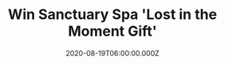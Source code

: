 ---
campaign-uuid: "c-18a23ba2-6d0c-4aec-b1b5-50cd2dcce1e1"
type: "Competition"
category: "Gifts"
date: "2020-08-19T06:00:00.000Z"
end-date: "2020-10-19T23:59:00.000Z"
disable-form: false
is_promoted: false
has_entry_page: true
title: "Win Sanctuary Spa 'Lost in the Moment Gift'"
competition-description: "<p>Get lost in the moment with this amazing Sanctuary elegant\
  \ box of indulgent skincare and body treats for the perfect girls night in. Including:\
  \ bubble bath, salt scrub, hand cream, heel balm and face mask. We are giving you\
  \ the chance of winning it now. Click below and and enjoy this Sanctuary treats\
  \ that will leave you wishing for a few more moments of me time now.</p>\n"
hero-header: "Win Sanctuary Spa 'Lost in the Moment Gift'"
terms-confirmation: "N/A"
banner-img: "https://assets.expresslyapp.com/asset-720a4513-4b86-4094-ae8e-e200f1a8c12b.jpg"
logo-left-href: "http://club.expressly.io"
logo-left-image: "https://assets.expresslyapp.com/asset-d3795a8f-3b50-439c-8cf4-2e25e0828c00.jpg"
logo-left-title: "Expressly club"
bg-image-hero: "https://assets.expresslyapp.com/asset-e2addb92-1201-4df6-92d6-4d77bf71b525.jpg"
bg-image-first: "https://assets.expresslyapp.com/asset-8fd44a08-e62c-4379-b238-1776d111295c.jpg"
section1-content: "<p>This vegan beauty gift set for her is a heart shaped box containing\
  \ bubble bath, salt scrub, hand cream, heel balm and face mask to help you get lost\
  \ in the moment with Sanctuary elegant box of indulgent skincare and body treats\
  \ that will leave you wishing for a few more moments of me time.</p>\n"
entry-title: "Win Sanctuary Spa 'Lost in the Moment Gift'"
entry-content: "<p>Enter the draw to win Sanctuary Spa 'Lost in the Moment Gift' by\
  \ completing the form below before 23:59 on the 19th of October 2020.</p>\n"
has-winner: false
prize-description: "Sanctuary Spa 'Lost in the Moment Gift'"
special-conditions: "Multiple entries are allowed up to one every day."
country-restrictions:
- "GB"
---